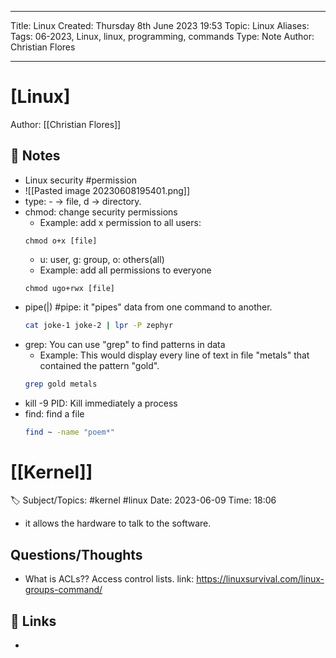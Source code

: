 
---
Title:  Linux
Created: Thursday 8th June 2023 19:53
Topic: Linux
Aliases: 
Tags: 06-2023, Linux, linux, programming, commands
Type: Note
Author: Christian Flores 

---

#  [Linux]
Author: [[Christian Flores]]
[ ](#anki-card)
## 📝 Notes
- Linux security #permission
- ![[Pasted image 20230608195401.png]]
- type: - -> file, d -> directory.
- chmod: change security permissions
	- Example: add x permission to all users:
	```shell
	chmod o+x [file]
	```
	- u: user, g: group, o: others(all)
	 - Example: add all permissions to everyone
	```shell
	chmod ugo+rwx [file]
	```
- pipe(|) #pipe:  it "pipes" data from one command to another.
	```bash
	cat joke-1 joke-2 | lpr -P zephyr
	```
- grep: You can use "grep" to find patterns in data
	- Example: This would display every line of text in file "metals" that contained the pattern "gold".
	```bash
	grep gold metals
	```
- kill -9 PID: Kill immediately a process
- find: find a file
	```bash
	find ~ -name "poem*"
	```


#  [[Kernel]]
🏷️ Subject/Topics: #kernel #linux 
Date: 2023-06-09
Time: 18:06
- it allows the hardware to talk to the software.

## Questions/Thoughts
- What is ACLs?? Access control lists. link: https://linuxsurvival.com/linux-groups-command/
## 🔗 Links
- 